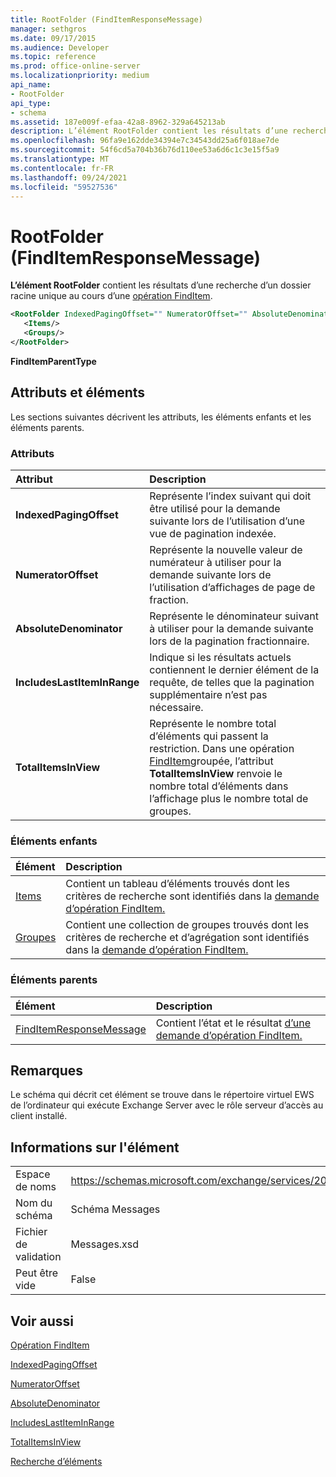 ```yaml
---
title: RootFolder (FindItemResponseMessage)
manager: sethgros
ms.date: 09/17/2015
ms.audience: Developer
ms.topic: reference
ms.prod: office-online-server
ms.localizationpriority: medium
api_name:
- RootFolder
api_type:
- schema
ms.assetid: 187e009f-efaa-42a8-8962-329a645213ab
description: L’élément RootFolder contient les résultats d’une recherche d’un dossier racine unique au cours d’une opération FindItem.
ms.openlocfilehash: 96fa9e162dde34394e7c34543dd25a6f018ae7de
ms.sourcegitcommit: 54f6cd5a704b36b76d110ee53a6d6c1c3e15f5a9
ms.translationtype: MT
ms.contentlocale: fr-FR
ms.lasthandoff: 09/24/2021
ms.locfileid: "59527536"
---
```

# <a name="rootfolder-finditemresponsemessage"></a>RootFolder (FindItemResponseMessage)

**L’élément RootFolder** contient les résultats d’une recherche d’un dossier racine unique au cours d’une [opération FindItem](finditem-operation.md).
  
```xml
<RootFolder IndexedPagingOffset="" NumeratorOffset="" AbsoluteDenominator="" IncludesLastItemInRange="" TotalItemsInView="">
   <Items/>
   <Groups/>
</RootFolder>
```

 **FindItemParentType**
## <a name="attributes-and-elements"></a>Attributs et éléments

Les sections suivantes décrivent les attributs, les éléments enfants et les éléments parents.
  
### <a name="attributes"></a>Attributs

|**Attribut**|**Description**|
|:-----|:-----|
|**IndexedPagingOffset** <br/> |Représente l’index suivant qui doit être utilisé pour la demande suivante lors de l’utilisation d’une vue de pagination indexée.  <br/> |
|**NumeratorOffset** <br/> |Représente la nouvelle valeur de numérateur à utiliser pour la demande suivante lors de l’utilisation d’affichages de page de fraction.  <br/> |
|**AbsoluteDenominator** <br/> |Représente le dénominateur suivant à utiliser pour la demande suivante lors de la pagination fractionnaire.  <br/> |
|**IncludesLastItemInRange** <br/> |Indique si les résultats actuels contiennent le dernier élément de la requête, de telles que la pagination supplémentaire n’est pas nécessaire.  <br/> |
|**TotalItemsInView** <br/> |Représente le nombre total d’éléments qui passent la restriction. Dans une opération [FindItem](finditem-operation.md)groupée, l’attribut **TotalItemsInView** renvoie le nombre total d’éléments dans l’affichage plus le nombre total de groupes.  <br/> |
   
### <a name="child-elements"></a>Éléments enfants

|**Élément**|**Description**|
|:-----|:-----|
|[Items](items.md) <br/> |Contient un tableau d’éléments trouvés dont les critères de recherche sont identifiés dans la [demande d’opération FindItem.](finditem-operation.md)  <br/> |
|[Groupes](groups.md) <br/> |Contient une collection de groupes trouvés dont les critères de recherche et d’agrégation sont identifiés dans la [demande d’opération FindItem.](finditem-operation.md)  <br/> |
   
### <a name="parent-elements"></a>Éléments parents

|**Élément**|**Description**|
|:-----|:-----|
|[FindItemResponseMessage](finditemresponsemessage.md) <br/> |Contient l’état et le résultat [d’une demande d’opération FindItem.](finditem-operation.md)  <br/> |
   
## <a name="remarks"></a>Remarques

Le schéma qui décrit cet élément se trouve dans le répertoire virtuel EWS de l’ordinateur qui exécute Exchange Server avec le rôle serveur d’accès au client installé.
  
## <a name="element-information"></a>Informations sur l'élément

|||
|:-----|:-----|
|Espace de noms  <br/> |https://schemas.microsoft.com/exchange/services/2006/messages  <br/> |
|Nom du schéma  <br/> |Schéma Messages  <br/> |
|Fichier de validation  <br/> |Messages.xsd  <br/> |
|Peut être vide  <br/> |False  <br/> |
   
## <a name="see-also"></a>Voir aussi



[Opération FindItem](finditem-operation.md)
  
[IndexedPagingOffset](https://msdn.microsoft.com/library/ExchangeWebServices.FindItemParentType.IndexedPagingOffset.aspx)
  
[NumeratorOffset](https://msdn.microsoft.com/library/ExchangeWebServices.FindItemParentType.NumeratorOffset.aspx)
  
[AbsoluteDenominator](https://msdn.microsoft.com/library/ExchangeWebServices.FindItemParentType.AbsoluteDenominator.aspx)
  
[IncludesLastItemInRange](https://msdn.microsoft.com/library/ExchangeWebServices.FindItemParentType.IncludesLastItemInRange.aspx)
  
[TotalItemsInView](https://msdn.microsoft.com/library/ExchangeWebServices.FindItemParentType.TotalItemsInView.aspx)


[Recherche d’éléments](https://msdn.microsoft.com/library/63af1f9c-464b-4fca-9ae3-3d60f24ca93c%28Office.15%29.aspx)

